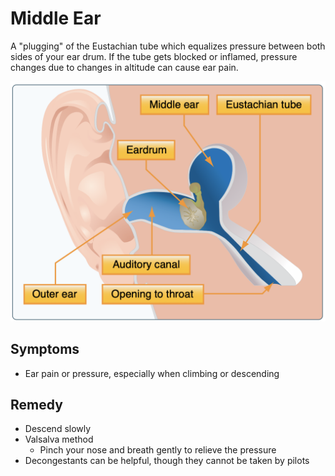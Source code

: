 # Middle Ear

A "plugging" of the Eustachian tube which equalizes pressure between both sides of your ear drum. If the tube gets blocked or inflamed, pressure changes due to changes in altitude can cause ear pain.

![Ear diagram](images/image.png)

## Symptoms

- Ear pain or pressure, especially when climbing or descending

## Remedy

- Descend slowly
- Valsalva method
  - Pinch your nose and breath gently to relieve the pressure
- Decongestants can be helpful, though they cannot be taken by pilots
